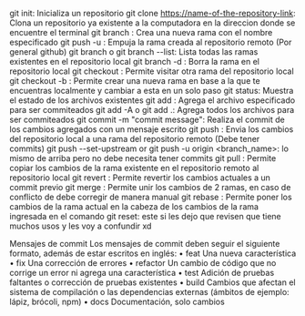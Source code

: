 git init: Inicializa un repositorio 
git clone <https://name-of-the-repository-link>: Clona un repositorio ya existente a la computadora en la direccion donde se encuentre el terminal
git branch <branch-name>: Crea una nueva rama con el nombre especificado
git push -u <remote> <branch-name>: Empuja la rama creada al repositorio remoto (Por general github)
git branch o git branch --list: Lista todas las ramas existentes en el repositorio local
git branch -d <branch-name>: Borra la rama en el repositorio local
git checkout <name-of-your-branch>: Permite visitar otra rama del repositorio local
git checkout -b <name-of-your-branch>: Permite crear una nueva rama en base a la que te encuentras localmente y cambiar a esta en un solo paso
git status: Muestra el estado de los archivos existentes
git add <file>: Agrega el archivo especificado para ser commiteados
git add -A o git add .: Agrega todos los archivos para ser commiteados
git commit -m "commit message": Realiza el commit de los cambios agregados con un mensaje escrito
git push <remote> <branch-name>: Envia los cambios del repositorio local a una rama del repositorio remoto (Debe tener commits)
git push --set-upstream <remote> <name-of-your-branch> or git push -u origin <branch_name>: lo mismo de arriba pero no debe necesita tener commits
git pull <remote>: Permite copiar los cambios de la rama existente en el repositorio remoto al repositorio local
git revert <commit-id>: Permite revertir los cambios actuales a un commit previo
git merge <branch-name>: Permite unir los cambios de 2 ramas, en caso de conflicto de debe corregir de manera manual
git rebase <branch-name>: Permite poner los cambios de la rama actual en la cabeza de los cambios de la rama ingresada en el comando
git reset: este si les dejo que revisen que tiene muchos usos y les voy a confundir xd

Mensajes de commit
Los mensajes de commit deben seguir el siguiente formato, además de estar escritos en inglés:
	•	feat Una nueva característica
	•	fix Una corrección de errores
	•	refactor Un cambio de código que no corrige un error ni agrega una característica
	•	test Adición de pruebas faltantes o corrección de pruebas existentes
	•	build Cambios que afectan el sistema de compilación o las dependencias externas (ámbitos de ejemplo: lápiz, brócoli, npm)
	•	docs Documentación, solo cambios